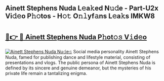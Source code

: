 ## Ainett Stephens Nuda L𝚎a𝚔ed N𝚞𝚍e - Part-U2x Vi𝚍𝚎o P𝚑𝚘tos - H𝚘𝚝 O𝚗𝚕yf𝚊ns L𝚎a𝚔s IMKW8

# <h2><a href="http://kfefkkn.oniu.top/?m=Ainett+Stephens+Nuda">🔗👉 🔴 Ainett Stephens Nuda P𝚑ot𝚘𝚜 V𝚒d𝚎o</a></h2>

[![Ainett Stephens Nuda Nu𝚍e𝚜](https://i.imgur.com/0qMVB7G.gif)](http://kfefkkn.oniu.top/?m=Ainett+Stephens+Nuda)
Social media personality Ainett Stephens Nuda, famed for publishing dance and lifestyle material, consisting of presentations and vlogs. The public persona of Ainett Stephens Nuda is defined by its sincere and genuine demeanor, but the mysteries of his private life remain a tantalizing enigma.  
